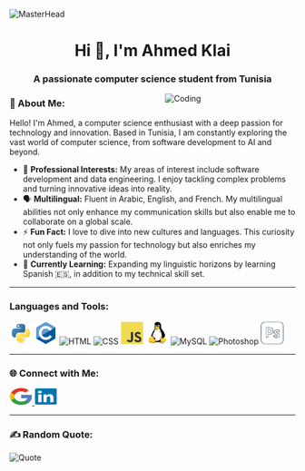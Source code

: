 ![MasterHead](https://1.bp.blogspot.com/-7A4WynwLsMw/XbBpCXG8fHI/AAAAAAAAMt4/uOa1bpLskYgrwGbllhSu2SDj_Mig8SXJQCLcBGAsYHQ/s1600/2000_600px.gif)

<h1 align="center">Hi 👋, I'm Ahmed Klai</h1>
<h3 align="center">A passionate computer science student from Tunisia</h3>

<img align="right" alt="Coding" width="230" src="https://cdn.dribbble.com/users/1292677/screenshots/6139167/avento.gif">

### 💫 About Me:

Hello! I'm Ahmed, a computer science enthusiast with a deep passion for technology and innovation. Based in Tunisia, I am constantly exploring the vast world of computer science, from software development to AI and beyond.

- 💼 **Professional Interests:** My areas of interest include software development and data engineering. I enjoy tackling complex problems and turning innovative ideas into reality.
- 🗣️ **Multilingual:** Fluent in Arabic, English, and French. My multilingual abilities not only enhance my communication skills but also enable me to collaborate on a global scale.
- ⚡ **Fun Fact:** I love to dive into new cultures and languages. This curiosity not only fuels my passion for technology but also enriches my understanding of the world.
- 🌱 **Currently Learning:** Expanding my linguistic horizons by learning Spanish 🇪🇸, in addition to my technical skill set.

---

### Languages and Tools:

<p align="left">
  <img src="https://raw.githubusercontent.com/devicons/devicon/master/icons/python/python-original.svg" alt="Python" width="40" height="40"/>
  <img src="https://raw.githubusercontent.com/devicons/devicon/master/icons/c/c-original.svg" alt="C" width="40" height="40"/>
  <img src="https://cdn.jsdelivr.net/gh/devicons/devicon@latest/icons/html5/html5-original.svg" alt="HTML" width="40" height="40"/>
  <img src="https://cdn.jsdelivr.net/gh/devicons/devicon@latest/icons/css3/css3-original.svg" alt="CSS" width="40" height="40"/>
  <img src="https://raw.githubusercontent.com/devicons/devicon/master/icons/javascript/javascript-original.svg" alt="JavaScript" width="40" height="40"/>
  <img src="https://raw.githubusercontent.com/devicons/devicon/master/icons/linux/linux-original.svg" alt="Linux" width="40" height="40"/>
  <img src="https://cdn.jsdelivr.net/gh/devicons/devicon@latest/icons/mysql/mysql-original.svg" alt="MySQL" width="40" height="40"/>
  <img src="https://cdn.icon-icons.com/icons2/3053/PNG/512/davinci_resolve_macos_bigsur_icon_190261.png" alt="Photoshop" width="40" height="40"/>
  <img src="https://raw.githubusercontent.com/devicons/devicon/master/icons/photoshop/photoshop-line.svg" alt="Photoshop" width="40" height="40"/>
</p>

---

### 🌐 Connect with Me:

<p align="left">
  <a href="mailto:ahmedklai.connect@gmail.com" target="_blank">
    <img src="https://raw.githubusercontent.com/devicons/devicon/master/icons/google/google-original.svg" alt="Gmail" height="30" width="40"/>
  </a>
  <a href="https://www.linkedin.com/in/ahmed-klai-41818530a/" target="_blank">
    <img src="https://raw.githubusercontent.com/devicons/devicon/master/icons/linkedin/linkedin-original.svg" alt="LinkedIn" height="30" width="40"/>
  </a>
</p>

---

### ✍️ Random Quote:

![Quote](https://quotes-github-readme.vercel.app/api?type=horizontal&theme=radical)
